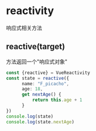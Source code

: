 # reactivity

响应式相关方法

## reactive(target)

方法返回一个"响应式对象"

```typescript
const {reactive} = VueReactivity
const state = reactive({
      name: "F_picacho",
      age: 18,
      get nextAge() {
          return this.age + 1
      }
})
console.log(state)
console.log(state.nextAge)
```
